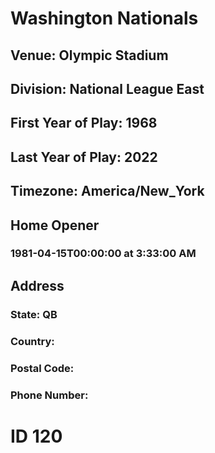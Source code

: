 # Washington Nationals
## Venue: Olympic Stadium
## Division: National League East
## First Year of Play: 1968
## Last Year of Play: 2022
## Timezone: America/New_York
## Home Opener
### 1981-04-15T00:00:00 at 3:33:00 AM
## Address
### 
### State: QB
### Country: 
### Postal Code: 
### Phone Number: 
# ID 120